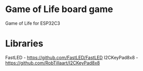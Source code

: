 # Game of Life board game
Game of Life for ESP32C3

# Libraries
FastLED - https://github.com/FastLED/FastLED
I2CKeyPad8x8 - https://github.com/RobTillaart/I2CKeyPad8x8
